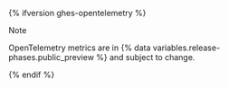 {% ifversion ghes-opentelemetry %}

> [!NOTE]
> OpenTelemetry metrics are in {% data variables.release-phases.public_preview %} and subject to change.

{% endif %}
